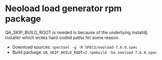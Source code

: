 Neoload load generator rpm package
==================================
QA_SKIP_BUILD_ROOT is needed is because of the underlying install4j installer which writes hard coded paths for some reason.
* Download sources: `spectool -g -R SPECS/neoload-7.6.0.spec`
* Build package: `QA_SKIP_BUILD_ROOT=1 rpmbuild -ba neoload-7.6.0.spec`
